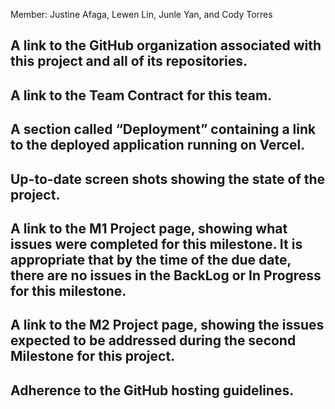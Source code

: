 Member: Justine Afaga, Lewen Lin, Junle Yan, and Cody Torres

## A link to the GitHub organization associated with this project and all of its repositories.

## A link to the Team Contract for this team.

## A section called “Deployment” containing a link to the deployed application running on Vercel.

## Up-to-date screen shots showing the state of the project.

## A link to the M1 Project page, showing what issues were completed for this milestone. It is appropriate that by the time of the due date, there are no issues in the BackLog or In Progress for this milestone.

## A link to the M2 Project page, showing the issues expected to be addressed during the second Milestone for this project.

## Adherence to the GitHub hosting guidelines.
